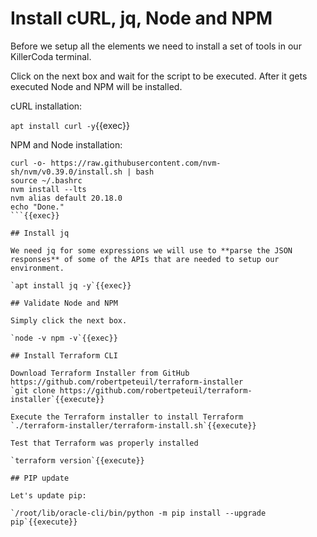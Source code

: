 # Install cURL, jq, Node and NPM

Before we setup all the elements we need to install a set of tools in our KillerCoda terminal.

Click on the next box and wait for the script to be executed. After it gets executed Node and NPM will be installed.

cURL installation:

`apt install curl -y`{{exec}}

NPM and Node installation:

```
curl -o- https://raw.githubusercontent.com/nvm-sh/nvm/v0.39.0/install.sh | bash
source ~/.bashrc
nvm install --lts
nvm alias default 20.18.0
echo "Done."
```{{exec}}

## Install jq

We need jq for some expressions we will use to **parse the JSON responses** of some of the APIs that are needed to setup our environment.

`apt install jq -y`{{exec}}

## Validate Node and NPM

Simply click the next box.

`node -v npm -v`{{exec}}

## Install Terraform CLI

Download Terraform Installer from GitHub https://github.com/robertpeteuil/terraform-installer
`git clone https://github.com/robertpeteuil/terraform-installer`{{execute}}

Execute the Terraform installer to install Terraform
`./terraform-installer/terraform-install.sh`{{execute}}

Test that Terraform was properly installed

`terraform version`{{execute}}

## PIP update

Let's update pip:

`/root/lib/oracle-cli/bin/python -m pip install --upgrade pip`{{execute}}
